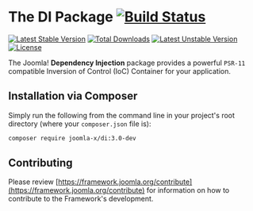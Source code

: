 # The DI Package [![Build Status](https://travis-ci.org/joomla-x/di.png?branch=3.0-dev)](https://travis-ci.org/joomla-x/di)

[![Latest Stable Version](https://poser.pugx.org/joomla-x/di/v/stable)](https://packagist.org/packages/joomla-x/di)
[![Total Downloads](https://poser.pugx.org/joomla-x/di/downloads)](https://packagist.org/packages/joomla-x/di)
[![Latest Unstable Version](https://poser.pugx.org/joomla-x/di/v/unstable)](https://packagist.org/packages/joomla-x/di)
[![License](https://poser.pugx.org/joomla-x/di/license)](https://packagist.org/packages/joomla-x/di)

The Joomla! **Dependency Injection** package provides a powerful `PSR-11` compatible
Inversion of Control (IoC) Container for your application.

## Installation via Composer

Simply run the following from the command line in your project's root directory (where your `composer.json` file is):

```sh
composer require joomla-x/di:3.0-dev
```
## Contributing

Please review [https://framework.joomla.org/contribute](https://framework.joomla.org/contribute) for information
on how to contribute to the Framework's development.
